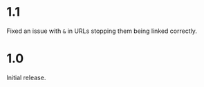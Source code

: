 # 1.1

Fixed an issue with `&` in URLs stopping them being linked correctly.

# 1.0

Initial release.
